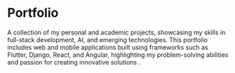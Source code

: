 # Portfolio
A collection of my personal and academic projects, showcasing my skills in full-stack development, AI, and emerging technologies. This portfolio includes web and mobile applications built using frameworks such as Flutter, Django, React, and Angular, highlighting my problem-solving abilities and passion for creating innovative solutions .

